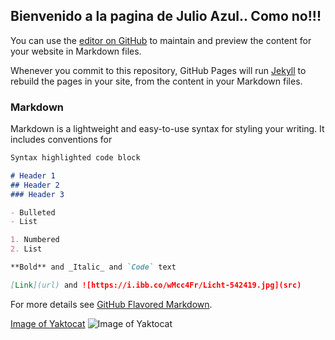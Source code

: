 ## Bienvenido a la pagina de Julio Azul.. Como no!!!

You can use the [editor on GitHub](https://github.com/DarkReitor/hello-word/edit/master/README.md) to maintain and preview the content for your website in Markdown files.

Whenever you commit to this repository, GitHub Pages will run [Jekyll](https://jekyllrb.com/) to rebuild the pages in your site, from the content in your Markdown files.

### Markdown

Markdown is a lightweight and easy-to-use syntax for styling your writing. It includes conventions for

```markdown
Syntax highlighted code block

# Header 1
## Header 2
### Header 3

- Bulleted
- List

1. Numbered
2. List

**Bold** and _Italic_ and `Code` text

[Link](url) and ![https://i.ibb.co/wMcc4Fr/Licht-542419.jpg](src)
```

For more details see [GitHub Flavored Markdown](https://guides.github.com/features/mastering-markdown/).

[Image of Yaktocat](https://i.ibb.co/wMcc4Fr/Licht-542419.jpg)
![Image of Yaktocat](https://octodex.github.com/images/yaktocat.png)
